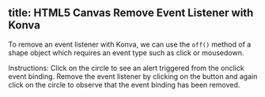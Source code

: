 title: HTML5 Canvas Remove Event Listener with Konva
---

To remove an event listener with Konva, we can use the `off()` method of
a shape object which requires an event type such as click or mousedown.

Instructions: Click on the circle to see an alert triggered from the onclick
event binding.  Remove the event listener by clicking on the button and again
click on the circle to observe that the event binding has been removed.

<!-- {% iframe /downloads/code/events/Remove_Event.html %}

{% include_code Konva Remove_Event Demo events/Remove_Event.html %} -->
